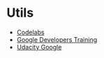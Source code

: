 # Utils
* [Codelabs](https://codelabs.developers.google.com/)
* [Google Developers Training](https://developers.google.com/training)
* [Udacity Google](https://www.udacity.com/google)

